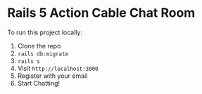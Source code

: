 # Rails 5 Action Cable Chat Room 

To run this project locally:

1. Clone the repo
2. `rails db:migrate`
3. `rails s`
4. Visit `http://localhost:3000` 
5. Register with your email
6. Start Chatting!
